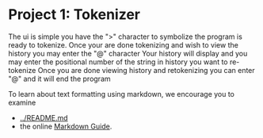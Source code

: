 Project 1: Tokenizer
====================
The ui is simple you have the ">" character to symbolize the program is ready to tokenize.
Once your are done tokenizing and wish to view the history you may enter the "@" character 
Your history will display and you may enter the positional number of the string in history you want to re-tokenize
Once you are done viewing history and retokenizing you can enter "@" and it will end the program




To learn about text formatting using markdown, we encourage you to examine 
 - [../README.md](../README.md)
 - the online [Markdown Guide](https://www.markdownguide.org/).
